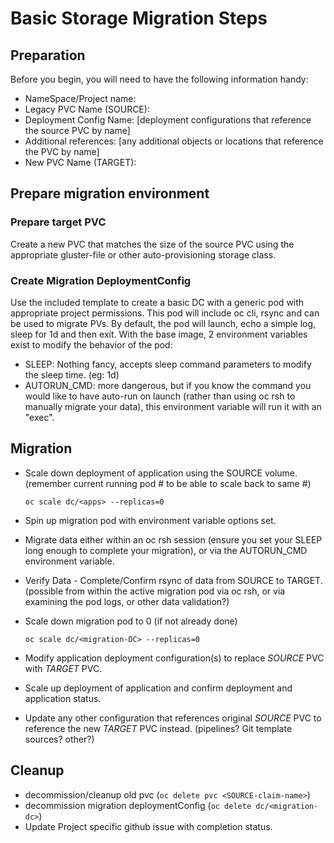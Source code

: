 # Basic Storage Migration Steps

## Preparation

Before you begin, you will need to have the following information handy:

- NameSpace/Project name:
- Legacy PVC Name (SOURCE):
- Deployment Config Name: [deployment configurations that reference the source PVC by name]
- Additional references: [any additional objects or locations that reference the PVC by name]
- New PVC Name (TARGET):

## Prepare migration environment

### Prepare target PVC

Create a new PVC that matches the size of the source PVC using the appropriate gluster-file or other auto-provisioning storage class.

### Create Migration DeploymentConfig

Use the included template to create a basic DC with a generic pod with appropriate project permissions.  This pod will include oc cli, rsync and can be used to migrate PVs.  By default, the pod will launch, echo a simple log, sleep for 1d and then exit.  With the base image, 2 environment variables exist to modify the behavior of the pod:

- SLEEP: Nothing fancy, accepts sleep command parameters to modify the sleep time.  (eg: 1d)
- AUTORUN_CMD: more dangerous, but if you know the command you would like to have auto-run on launch (rather than using oc rsh to manually migrate your data), this environment variable will run it with an "exec".

## Migration

- Scale down deployment of application using the SOURCE volume.  (remember current running pod # to be able to scale back to same #)

  `oc scale dc/<apps> --replicas=0`

- Spin up migration pod with environment variable options set.
- Migrate data either within an oc rsh session (ensure you set your SLEEP long enough to complete your migration), or via the AUTORUN_CMD environment variable.
- Verify Data - Complete/Confirm rsync of data from SOURCE to TARGET.  (possible from within the active migration pod via oc rsh, or via examining the pod logs, or other data validation?)
- Scale down migration pod to 0 (if not already done)

  `oc scale dc/<migration-DC> --replicas=0`

- Modify application deployment configuration(s) to replace *SOURCE* PVC with *TARGET* PVC.
- Scale up deployment of application and confirm deployment and application status.
- Update any other configuration that references original *SOURCE* PVC to reference the new *TARGET* PVC instead. (pipelines? Git template sources? other?)

## Cleanup

- decommission/cleanup old pvc  (`oc delete pvc <SOURCE-claim-name>`)
- decommission migration deploymentConfig (`oc delete dc/<migration-dc>`)
- Update Project specific github issue with completion status.
